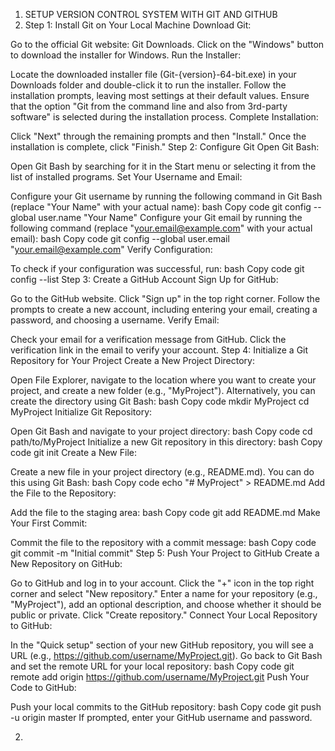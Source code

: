 1. SETUP VERSION CONTROL SYSTEM WITH GIT AND GITHUB
2. Step 1: Install Git on Your Local Machine
Download Git:

Go to the official Git website: Git Downloads.
Click on the "Windows" button to download the installer for Windows.
Run the Installer:

Locate the downloaded installer file (Git-{version}-64-bit.exe) in your Downloads folder and double-click it to run the installer.
Follow the installation prompts, leaving most settings at their default values.
Ensure that the option "Git from the command line and also from 3rd-party software" is selected during the installation process.
Complete Installation:

Click "Next" through the remaining prompts and then "Install."
Once the installation is complete, click "Finish."
Step 2: Configure Git
Open Git Bash:

Open Git Bash by searching for it in the Start menu or selecting it from the list of installed programs.
Set Your Username and Email:

Configure your Git username by running the following command in Git Bash (replace "Your Name" with your actual name):
bash
Copy code
git config --global user.name "Your Name"
Configure your Git email by running the following command (replace "your.email@example.com" with your actual email):
bash
Copy code
git config --global user.email "your.email@example.com"
Verify Configuration:

To check if your configuration was successful, run:
bash
Copy code
git config --list
Step 3: Create a GitHub Account
Sign Up for GitHub:

Go to the GitHub website.
Click "Sign up" in the top right corner.
Follow the prompts to create a new account, including entering your email, creating a password, and choosing a username.
Verify Email:

Check your email for a verification message from GitHub.
Click the verification link in the email to verify your account.
Step 4: Initialize a Git Repository for Your Project
Create a New Project Directory:

Open File Explorer, navigate to the location where you want to create your project, and create a new folder (e.g., "MyProject").
Alternatively, you can create the directory using Git Bash:
bash
Copy code
mkdir MyProject
cd MyProject
Initialize Git Repository:

Open Git Bash and navigate to your project directory:
bash
Copy code
cd path/to/MyProject
Initialize a new Git repository in this directory:
bash
Copy code
git init
Create a New File:

Create a new file in your project directory (e.g., README.md). You can do this using Git Bash:
bash
Copy code
echo "# MyProject" > README.md
Add the File to the Repository:

Add the file to the staging area:
bash
Copy code
git add README.md
Make Your First Commit:

Commit the file to the repository with a commit message:
bash
Copy code
git commit -m "Initial commit"
Step 5: Push Your Project to GitHub
Create a New Repository on GitHub:

Go to GitHub and log in to your account.
Click the "+" icon in the top right corner and select "New repository."
Enter a name for your repository (e.g., "MyProject"), add an optional description, and choose whether it should be public or private.
Click "Create repository."
Connect Your Local Repository to GitHub:

In the "Quick setup" section of your new GitHub repository, you will see a URL (e.g., https://github.com/username/MyProject.git).
Go back to Git Bash and set the remote URL for your local repository:
bash
Copy code
git remote add origin https://github.com/username/MyProject.git
Push Your Code to GitHub:

Push your local commits to the GitHub repository:
bash
Copy code
git push -u origin master
If prompted, enter your GitHub username and password.


2.
